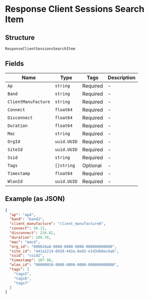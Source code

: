 
# Response Client Sessions Search Item

## Structure

`ResponseClientSessionsSearchItem`

## Fields

| Name | Type | Tags | Description |
|  --- | --- | --- | --- |
| `Ap` | `string` | Required | - |
| `Band` | `string` | Required | - |
| `ClientManufacture` | `string` | Required | - |
| `Connect` | `float64` | Required | - |
| `Disconnect` | `float64` | Required | - |
| `Duration` | `float64` | Required | - |
| `Mac` | `string` | Required | - |
| `OrgId` | `uuid.UUID` | Required | - |
| `SiteId` | `uuid.UUID` | Required | - |
| `Ssid` | `string` | Required | - |
| `Tags` | `[]string` | Optional | - |
| `Timestamp` | `float64` | Required | - |
| `WlanId` | `uuid.UUID` | Required | - |

## Example (as JSON)

```json
{
  "ap": "ap4",
  "band": "band2",
  "client_manufacture": "client_manufacture6",
  "connect": 56.12,
  "disconnect": 234.82,
  "duration": 209.76,
  "mac": "mac4",
  "org_id": "000026a8-0000-0000-0000-000000000000",
  "site_id": "441a1214-6928-442a-8e92-e1d34b8ec6a6",
  "ssid": "ssid2",
  "timestamp": 107.98,
  "wlan_id": "00000958-0000-0000-0000-000000000000",
  "tags": [
    "tags5",
    "tags6",
    "tags7"
  ]
}
```

